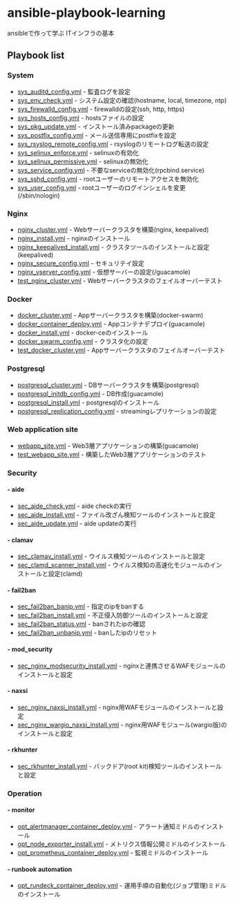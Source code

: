 # ansible-playbook-learning

ansibleで作って学ぶ ITインフラの基本

## Playbook list

### System

- [sys_auditd_config.yml](sys_auditd_config.yml) - 監査ログを設定
- [sys_env_check.yml](sys_env_check.yml) - システム設定の確認(hostname, local, timezone, ntp)
- [sys_firewalld_config.yml](sys_firewalld_config.yml) - firewalldの設定(ssh, http, https)
- [sys_hosts_config.yml](sys_hosts_config.yml) - hostsファイルの設定
- [sys_pkg_update.yml](sys_pkg_update.yml) - インストール済みpackageの更新
- [sys_postfix_config.yml](sys_postfix_config.yml) - メール送信専用にpostfixを設定
- [sys_rsyslog_remote_config.yml](sys_rsyslog_remote_config.yml) - rsyslogのリモートログ転送の設定
- [sys_selinux_enforce.yml](sys_selinux_enforce.yml) - selinuxの有効化
- [sys_selinux_permissive.yml](sys_selinux_permissive.yml) - selinuxの無効化
- [sys_service_config.yml](sys_service_config.yml) - 不要なserviceの無効化(rpcbind.service)
- [sys_sshd_config.yml](sys_sshd_config.yml) - rootユーザーのリモートアクセスを無効化
- [sys_user_config.yml](sys_user_config.yml) - rootユーザーのログインシェルを変更(/sbin/nologin)

### Nginx

- [nginx_cluster.yml](nginx_cluster.yml) - Webサーバークラスタを構築(nginx, keepalived)
- [nginx_install.yml](nginx_install.yml) - nginxのインストール
- [nginx_keepalived_install.yml](nginx_keepalived_install.yml) - クラスタツールのインストールと設定(keepalived)
- [nginx_secure_config.yml](nginx_secure_config.yml) - セキュリテイ設定
- [nginx_vserver_config.yml](nginx_vserver_config.yml) - 仮想サーバーの設定(/guacamole)
- [test_nginx_cluster.yml](test_nginx_cluster.yml) - Webサーバークラスタのフェイルオーバーテスト

### Docker

- [docker_cluster.yml](docker_cluster.yml) - Appサーバークラスタを構築(docker-swarm)
- [docker_container_deploy.yml](docker_container_deploy.yml) - Appコンテナデプロイ(guacamole)
- [docker_install.yml](docker_install.yml) - docker-ceのインストール
- [docker_swarm_config.yml](docker_swarm_config.yml) - クラスタ化の設定
- [test_docker_cluster.yml](test_docker_cluster.yml) - Appサーバークラスタのフェイルオーバーテスト

### Postgresql

- [postgresql_cluster.yml](postgresql_cluster.yml) - DBサーバークラスタを構築(postgresql)
- [postgresql_initdb_config.yml](postgresql_initdb_config.yml) - DB作成(guacamole)
- [postgresql_install.yml](postgresql_install.yml) - postgresqlのインストール
- [postgresql_replication_config.yml](postgresql_replication_config.yml) - streamingレプリケーションの設定

### Web application site

- [webapp_site.yml](webapp_site.yml) - Web3層アプリケーションの構築(guacamole)
- [test_webapp_site.yml](test_webapp_site.yml) - 構築したWeb3層アプリケーションのテスト

### Security

#### - aide
- [sec_aide_check.yml](sec_aide_check.yml) - aide checkの実行
- [sec_aide_install.yml](sec_aide_install.yml) - ファイル改ざん検知ツールのインストールと設定
- [sec_aide_update.yml](sec_aide_update.yml) - aide updateの実行

#### - clamav
- [sec_clamav_install.yml](sec_clamav_install.yml) - ウイルス検知ツールのインストールと設定
- [sec_clamd_scanner_install.yml](sec_clamd_scanner_install.yml) - ウイルス検知の高速化モジュールのインストールと設定(clamd)

#### - fail2ban
- [sec_fail2ban_banip.yml](sec_fail2ban_banip.yml) - 指定のipをbanする
- [sec_fail2ban_install.yml](sec_fail2ban_install.yml) - 不正侵入防御ツールのインストールと設定
- [sec_fail2ban_status.yml](sec_fail2ban_status.yml) - banされたipの確認
- [sec_fail2ban_unbanip.yml](sec_fail2ban_unbanip.yml) - banしたipのリセット

#### - mod_security
- [sec_nginx_modsecurity_install.yml](sec_nginx_modsecurity_install.yml) - nginxと連携させるWAFモジュールのインストールと設定

#### - naxsi
- [sec_nginx_naxsi_install.yml](sec_nginx_naxsi_install.yml) - nginx用WAFモジュールのインストールと設定
- [sec_nginx_wargio_naxsi_install.yml](sec_nginx_wargio_naxsi_install.yml) - nginx用WAFモジュール(wargio版)のインストールと設定

#### - rkhunter
- [sec_rkhunter_install.yml](sec_rkhunter_install.yml) - バックドア(root kit)検知ツールのインストールと設定

### Operation

#### - monitor
- [opt_alertmanager_container_deploy.yml](opt_alertmanager_container_deploy.yml) - アラート通知ミドルのインストール
- [opt_node_exporter_install.yml](opt_node_exporter_install.yml) - メトリクス情報公開ミドルのインストール
- [opt_prometheus_container_deploy.yml](opt_prometheus_container_deploy.yml) - 監視ミドルのインストール

#### - runbook automation
- [opt_rundeck_container_deploy.yml](opt_rundeck_container_deploy.yml) - 運用手順の自動化(ジョブ管理)ミドルのインストール
